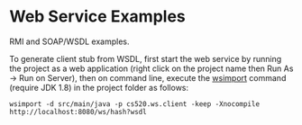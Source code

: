 # Web Service Examples

RMI and SOAP/WSDL examples.

To generate client stub from WSDL, first start the web service by running
the project as a web application (right click on the project name then
Run As -> Run on Server), then on command line, execute the
[wsimport](https://docs.oracle.com/javase/7/docs/technotes/tools/share/wsimport.html)
command (require JDK 1.8) in the project folder as follows:

    wsimport -d src/main/java -p cs520.ws.client -keep -Xnocompile http://localhost:8080/ws/hash?wsdl
